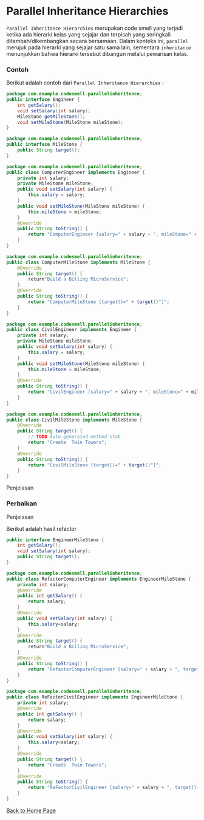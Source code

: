 # Parallel Inheritance Hierarchies

`Parallel Inheritance Hierarchies` merupakan code smell yang terjadi ketika ada hierarki kelas yang sejajar dan terpisah yang seringkali ditambah/dikembangkan secara bersamaan. Dalam konteks ini, `parallel` merujuk pada hierarki yang sejajar satu sama lain, sementara `inheritance` menunjukkan bahwa hierarki tersebut dibangun melalui pewarisan kelas.

### Contoh

Berikut adalah contoh dari `Parallel Inheritance Hierarchies` :

```java
package com.example.codesmell.parallelinheritence;
public interface Engineer {
    int getSalary();
    void setSalary(int salary);
    MileStone getMileStone();
    void setMileStone(MileStone mileStone);
}
```
```java
package com.example.codesmell.parallelinheritence;
public interface MileStone {
    public String target();
}
```
```java
package com.example.codesmell.parallelinheritence;
public class ComputerEngineer implements Engineer {
    private int salary;
    private MileStone mileStone;
    public void setSalary(int salary) {
        this.salary = salary;
    }
    public void setMileStone(MileStone mileStone) {
        this.mileStone = mileStone;
    }
    @Override
    public String toString() {
        return "ComputerEngineer [salary=" + salary + ", mileStone=" + mileStone + "]";
    }
}
```
```java
package com.example.codesmell.parallelinheritence;
public class ComputerMileStone implements MileStone {
    @Override
    public String target() {
        return"Build a Billing MicroService";
    }
    @Override
    public String toString() {
        return "ComputerMileStone [target()=" + target()"]";
    }
}
```
```java
package com.example.codesmell.parallelinheritence;
public class CivilEngineer implements Engineer {
    private int salary;
    private MileStone mileStone;
    public void setSalary(int salary) {
        this.salary = salary;
    }
    public void setMileStone(MileStone mileStone) {
        this.mileStone = mileStone;
    }
    @Override
    public String toString() {
        return "CivilEngineer [salary=" + salary + ", mileStone=" + mileStone + "]";
    }
}
```
```java
package com.example.codesmell.parallelinheritence;
public class CivilMileStone implements MileStone {
    @Override
    public String target() {
        // TODO Auto-generated method stub
        return "Create  Twin Towers";
    }
    @Override
    public String toString() {
        return "CivilMileStone [target()=" + target()"]";
    }
}
```

Penjelasan

### Perbaikan

Penjelasan

Berikut adalah hasil refactor

```java
public interface EngineerMileStone {
    int getSalary();
    void setSalary(int salary);
    public String target();
}
```
```java
package com.example.codesmell.parallelinheritence;
public class RefactorComputerEngineer implements EngineerMileStone {
    private int salary; 
    @Override
    public int getSalary() {
        return salary;
    }
    @Override
    public void setSalary(int salary) {
        this.salary=salary;
    }
    @Override
    public String target() {
        return"Build a Billing MicroService";
    }
    @Override
    public String toString() {
        return "RefactorComputerEngineer [salary=" + salary + ", target()=" + target() + "]";
    }
}
```
```java
package com.example.codesmell.parallelinheritence;
public class ReFactorCivilEngineer implements EngineerMileStone {
    private int salary; 
    @Override
    public int getSalary() {
        return salary;
    }
    @Override
    public void setSalary(int salary) {
        this.salary=salary;
    }
    @Override
    public String target() {
        return "Create  Twin Towers";
    }
    @Override
    public String toString() {
        return "ReFactorCivilEngineer [salary=" + salary + ", target()=" + target() + "]";
    }
}
```

[Back to Home Page](https://jonathanchr1.github.io/code-re/)
